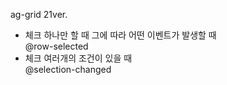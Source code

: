 ag-grid 21ver.  

- 체크 하나만 할 때 그에 따라 어떤 이벤트가 발생할 때   
@row-selected
- 체크 여러개의 조건이 있을 때   
@selection-changed

